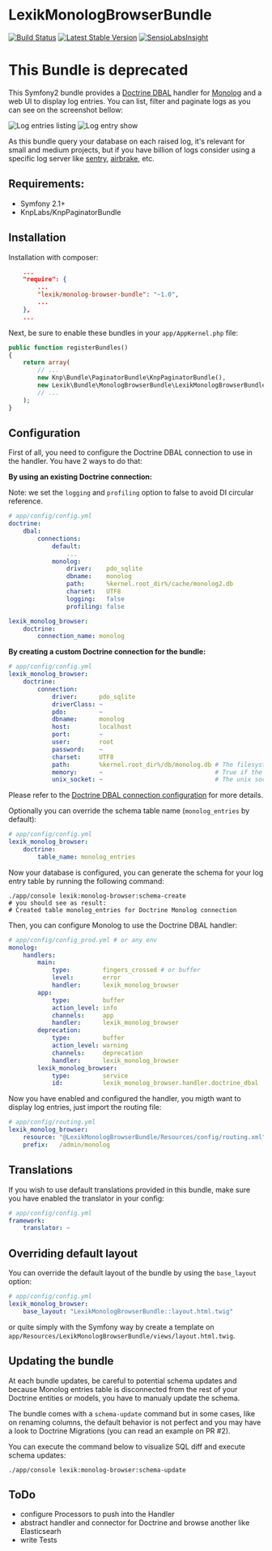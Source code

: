 LexikMonologBrowserBundle
=========================

[![Build Status](https://secure.travis-ci.org/lexik/LexikMonologBrowserBundle.png)](http://travis-ci.org/lexik/LexikMonologBrowserBundle)
[![Latest Stable Version](https://poser.pugx.org/lexik/monolog-browser-bundle/v/stable)](https://packagist.org/packages/lexik/monolog-browser-bundle)
[![SensioLabsInsight](https://insight.sensiolabs.com/projects/d73bade1-4158-4085-aab8-1042d3704a73/mini.png)](https://insight.sensiolabs.com/projects/d73bade1-4158-4085-aab8-1042d3704a73)

This Bundle is deprecated
=========================

This Symfony2 bundle provides a [Doctrine DBAL](https://github.com/doctrine/dbal) handler for [Monolog](https://github.com/Seldaek/monolog) and a web UI to display log entries. You can list, filter and paginate logs as you can see on the screenshot bellow:

![Log entries listing](https://github.com/lexik/LexikMonologBrowserBundle/raw/master/Resources/screen/list.jpg)
![Log entry show](https://github.com/lexik/LexikMonologBrowserBundle/raw/master/Resources/screen/show.jpg)

As this bundle query your database on each raised log, it's relevant for small and medium projects, but if you have billion of logs consider using a specific log server like [sentry](http://getsentry.com/), [airbrake](https://airbrake.io/), etc.

Requirements:
------------

* Symfony 2.1+
* KnpLabs/KnpPaginatorBundle

Installation
------------

Installation with composer:

``` json
    ...
    "require": {
        ...
        "lexik/monolog-browser-bundle": "~1.0",
        ...
    },
    ...
```

Next, be sure to enable these bundles in your `app/AppKernel.php` file:

``` php
public function registerBundles()
{
    return array(
        // ...
        new Knp\Bundle\PaginatorBundle\KnpPaginatorBundle(),
        new Lexik\Bundle\MonologBrowserBundle\LexikMonologBrowserBundle(),
        // ...
    );
}
```

Configuration
-------------

First of all, you need to configure the Doctrine DBAL connection to use in the handler. You have 2 ways to do that:

**By using an existing Doctrine connection:**

Note: we set the `logging` and `profiling` option to false to avoid DI circular reference.

``` yaml
# app/config/config.yml
doctrine:
    dbal:
        connections:
            default:
                ...
            monolog:
                driver:    pdo_sqlite
                dbname:    monolog
                path:      %kernel.root_dir%/cache/monolog2.db
                charset:   UTF8
                logging:   false
                profiling: false

lexik_monolog_browser:
    doctrine:
        connection_name: monolog
```

**By creating a custom Doctrine connection for the bundle:**

``` yaml
# app/config/config.yml
lexik_monolog_browser:
    doctrine:
        connection:
            driver:      pdo_sqlite
            driverClass: ~
            pdo:         ~
            dbname:      monolog
            host:        localhost
            port:        ~
            user:        root
            password:    ~
            charset:     UTF8
            path:        %kernel.root_dir%/db/monolog.db # The filesystem path to the database file for SQLite
            memory:      ~                               # True if the SQLite database should be in-memory (non-persistent)
            unix_socket: ~                               # The unix socket to use for MySQL
```

Please refer to the [Doctrine DBAL connection configuration](http://docs.doctrine-project.org/projects/doctrine-dbal/en/latest/reference/configuration.html#configuration) for more details.

Optionally you can override the schema table name (`monolog_entries` by default):

``` yaml
# app/config/config.yml
lexik_monolog_browser:
    doctrine:
        table_name: monolog_entries
```

Now your database is configured, you can generate the schema for your log entry table by running the following command:

```
./app/console lexik:monolog-browser:schema-create
# you should see as result:
# Created table monolog_entries for Doctrine Monolog connection
```

Then, you can configure Monolog to use the Doctrine DBAL handler:

``` yaml
# app/config/config_prod.yml # or any env
monolog:
    handlers:
        main:
            type:         fingers_crossed # or buffer
            level:        error
            handler:      lexik_monolog_browser
        app:
            type:         buffer
            action_level: info
            channels:     app
            handler:      lexik_monolog_browser
        deprecation:
            type:         buffer
            action_level: warning
            channels:     deprecation
            handler:      lexik_monolog_browser
        lexik_monolog_browser:
            type:         service
            id:           lexik_monolog_browser.handler.doctrine_dbal
```

Now you have enabled and configured the handler, you migth want to display log entries, just import the routing file:

``` yaml
# app/config/routing.yml
lexik_monolog_browser:
    resource: "@LexikMonologBrowserBundle/Resources/config/routing.xml"
    prefix:   /admin/monolog
```

Translations
------------

If you wish to use default translations provided in this bundle, make sure you have enabled the translator in your config:

``` yaml
# app/config/config.yml
framework:
    translator: ~
```

Overriding default layout
-------------------------

You can override the default layout of the bundle by using the `base_layout` option:

``` yaml
# app/config/config.yml
lexik_monolog_browser:
    base_layout: "LexikMonologBrowserBundle::layout.html.twig"
```

or quite simply with the Symfony way by create a template on `app/Resources/LexikMonologBrowserBundle/views/layout.html.twig`.

Updating the bundle
-------------------

At each bundle updates, be careful to potential schema updates and because Monolog entries table is disconnected from the rest of your Doctrine entities or models, you have to manualy update the schema.

The bundle comes with a `schema-update` command but in some cases, like on renaming columns, the default behavior is not perfect and you may have a look to Doctrine Migrations (you can read an example on PR #2).

You can execute the command below to visualize SQL diff and execute schema updates:

```
./app/console lexik:monolog-browser:schema-update
```

ToDo
----

* configure Processors to push into the Handler
* abstract handler and connector for Doctrine and browse another like Elasticsearh
* write Tests
